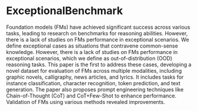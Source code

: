 # ExceptionalBenchmark

Foundation models (FMs) have achieved significant success across various tasks, leading to research on benchmarks for reasoning abilities. However, there is a lack of studies on FMs performance in exceptional scenarios. We define exceptional cases as situations that contravene common-sense knowledge. However, there is a lack of studies on FMs performance in exceptional scenarios, which we define as out-of-distribution (OOD) reasoning tasks. This paper is the first to address these cases, developing a novel dataset for evaluation of FMs across multiple modalities, including graphic novels, calligraphy, news articles, and lyrics. It includes tasks for instance classification, character recognition, token prediction, and text generation. The paper also proposes prompt engineering techniques like Chain-of-Thought (CoT) and CoT+Few-Shot to enhance performance. Validation of FMs using various methods revealed improvements.
